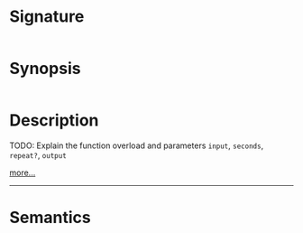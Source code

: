 # Signature
```vikid-signature
```

# Synopsis
```vikid-synopsis
```

# Description
TODO: Explain the function overload and parameters `input`, `seconds`, `repeat?`, `output`

[more...](http://reactivex.io/documentation/operators/timer.html)

----
# Semantics